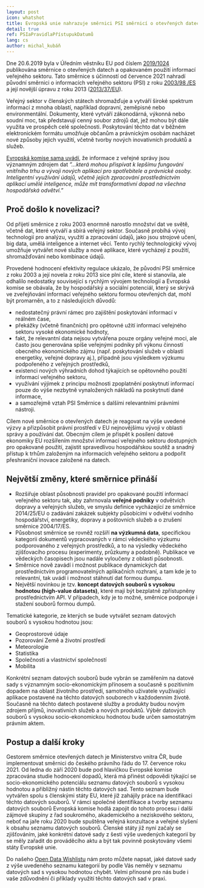 ```yaml
---
layout: post
icon: whatshot
title: Evropská unie nahrazuje směrnici PSI směrnicí o otevřených datech a rozšiřuje nová pravidla přístupu k datům 
detail: true
ref: PSIaPravidlaPřístupukDatumů
lang: cs
author: michal_kubáň
---
```


Dne 20.6.2019 byla v Úředním věstníku EU pod číslem [2019/1024](https://eur-lex.europa.eu/legal-content/CS/TXT/?uri=uriserv:OJ.L_.2019.172.01.0056.01.CES&toc=OJ:L:2019:172:TOC) publikována směrnice o otevřených datech a opakovaném použití informací veřejného sektoru. Tato směrnice s účinností od července 2021 nahradí původní směrnici o informacích veřejného sektoru (PSI) z roku [2003/98 /ES](https://eur-lex.europa.eu/legal-content/CS/TXT/?uri=celex%3A32003L0098) a její novější úpravu z roku 2013 ([2013/37/EU](https://eur-lex.europa.eu/legal-content/CS/TXT/?uri=CELEX%3A32013L0037)). 

<!--more-->

Veřejný sektor v členských státech shromažďuje a vytváří široké spektrum informací z mnoha oblastí, například dopravní, zeměpisné nebo environmentální. Dokumenty, které vytváří zákonodárná, výkonná nebo soudní moc, tak představují cenný soubor zdrojů dat, jež mohou být dále využita  ve  prospěch celé společnosti. Poskytování těchto dat v běžném elektronickém formátu umožňuje občanům a právnickým osobám nacházet nové způsoby jejich využití, včetně tvorby nových inovativních produktů a služeb.

[Evropská komise sama uvádí](https://eur-lex.europa.eu/legal-content/CS/TXT/HTML/?uri=CELEX:32019L1024&from=EN), že informace z veřejné správy jsou významným zdrojem dat *”...která mohou přispívat k lepšímu fungování vnitřního trhu a vývoji nových aplikací pro spotřebitele a právnické osoby. Inteligentní využívání údajů, včetně jejich zpracování prostřednictvím aplikací umělé inteligence, může mít transformativní dopad na všechna hospodářská odvětví.”*

## Proč došlo k novelizaci?

Od přijetí směrnice z roku 2003 enormně narostlo množství dat ve světě, včetně dat, které vytváří a sbírá veřejný sektor. Současně probíhá vývoj technologií pro analýzu, využití a zpracování údajů, jako jsou strojové učení, big data, umělá inteligence a internet věcí. Tento rychlý technologický vývoj umožňuje vytvářet nové služby a nové aplikace, které vycházejí z použití, shromažďování nebo kombinace údajů. 

Provedené hodnocení efektivity regulace ukázalo, že původní PSI směrnice z roku 2003 a její novela z roku 2013 sice plní cíle, které si stanovila, ale odhalilo nedostatky související s rychlým vývojem technologií a Evropská komise se obávala, že by hospodářský a sociální potenciál, který se skrývá ve zveřejňování informací veřejného sektoru formou otevřených dat, mohl být promarněn, a to z následujících důvodů: 
* nedostatečný právní rámec pro zajištění poskytování informací v reálném čase,
* překážky (včetně finančních) pro opětovné užití informací veřejného sektoru vysoké ekonomické hodnoty,
* fakt, že relevantní data nejsou vytvářena pouze orgány veřejné moci, ale často jsou generována spíše veřejnými podniky při výkonu činností obecného ekonomického zájmu (např. poskytování služeb v oblasti energetiky, veřejné dopravy aj.), případně jsou výsledkem výzkumu podpořeného z veřejných prostředků,  
* existenci nových výhradních dohod týkajících se opětovného použití informací veřejného sektoru, 
* využívání výjimek z principu možnosti zpoplatnění poskytnutí informací pouze do výše nezbytně vynaložených nákladů na poskytnutí dané informace, 
* a samozřejmě vztah PSI Směrnice s dalšími relevantními právními nástroji.

Cílem nové směrnice o otevřených datech je reagovat na výše uvedené výzvy a přizpůsobit právní prostředí v EU  nejnovějšímu vývoji v oblasti správy a používání dat. Obecným cílem je přispět k posílení datové ekonomiky EU rozšířením množství informací veřejného sektoru dostupných pro opakované použití, zajistit spravedlivou hospodářskou soutěž a snadný přístup k trhům založeným na informacích veřejného sektoru a podpořit přeshraniční inovace založené na datech.

## Největší změny, které směrnice přináší

* Rozšiřuje oblast působnosti pravidel pro opakované použití informací veřejného sektoru tak, aby zahrnovala **veřejné podniky** v odvětvích dopravy a veřejných služeb, ve smyslu definice vycházející ze směrnice 2014/25/EU o zadávání zakázek subjekty působícími v odvětví vodního hospodářství, energetiky, dopravy a poštovních služeb a o zrušení směrnice 2004/17/ES.
* Působnost směrnice se rovněž rozšíří **na výzkumná data**, specifickou kategorii dokumentů vypracovaných v rámci vědeckého výzkumu podporovaného z veřejných prostředků, a to na výsledky vědeckého zjišťovacího procesu (experimenty, průzkumy a podobně). Publikace ve vědeckých časopisech jsou nadále vyloučeny z oblasti působnosti.
* Směrnice nově zavádí i možnost publikace dynamických dat prostřednictvím programovatelných aplikačních rozhraní, a tam kde je to relevantní, tak uvádí i možnost stáhnutí dat formou dumpu. 
* Největší novinkou je tzv. **koncept datových souborů s vysokou hodnotou (high-value datasets)**, které mají být bezplatně zpřístupněny prostřednictvím API. V případech, kdy je to možné, směrnice podporuje i stažení souborů formou dumpů. 

Tematické kategorie, ze kterých se bude vytvářet seznam datových souborů s vysokou hodnotou jsou: 
* Geoprostorové údaje 
* Pozorování Země a životní prostředí 
* Meteorologie 
* Statistika 
* Společnosti a vlastnictví společností 
* Mobilita 


Konkrétní seznam datových souborů bude vybrán se zaměřením na datové sady s významným socio-ekonomickým přínosem a současně s pozitivním dopadem na oblast životního prostředí, samotného  uživatele využívající aplikace postavené na těchto datových souborech v každodenním životě. Současně na těchto datech postavené služby a produkty budou novým zdrojem příjmů,  inovativních služeb a nových produktů. Výběr datových souborů s vysokou socio-ekonomickou hodnotou bude určen samostatným právním aktem. 

## Postup a další kroky 

Gestorem směrnice otevřených datech je Ministerstvo vnitra ČR, bude implementovat směrnici do českého právního řádu do 17. července roku 2021. Od ledna do září 2020 bude pod hlavičkou Evropské komise zpracována studie hodnocení dopadů, která má přinést odpovědi týkající se socio-ekonomického potenciálu seznamu datových souborů s vysokou hodnotou a přibližný nástin těchto datových sad. Tento seznam bude vytvářen spolu s členskými státy EU, které již zahájily práce na identifikaci těchto datových souborů.  V rámci společné identifikace a tvorby seznamu datových souborů Evropská komise hodlá zapojit do tohoto procesu i další zájmové skupiny z řad soukromého, akademického a neziskového sektoru, neboť na jaře roku 2020 bude spuštěna veřejná konzultace a veřejné slyšení k obsahu seznamu datových souborů. Členské státy již nyní začaly se zjišťováním, jaké konkrétní datové sady z šesti výše uvedených kategorií by se měly zařadit do prováděcího aktu a být tak povinně poskytovány všemi státy Evropské unie. 

Do našeho [Open Data Wishlistu](https://docs.google.com/forms/d/e/1FAIpQLSdUaVaCITtmHdTGxsU5xPvdzIygOA7wHHaotPRPAbglCF3mpw/viewform?embedded=true) nám proto můžete napsat, jaké datové sady z výše uvedeného seznamu kategorií by podle Vás neměly v  seznamu datových sad s vysokou hodnotou chybět.  Velmi přínosné pro nás bude i vaše zdůvodnění či příklady využití těchto datových sad v praxi. 
